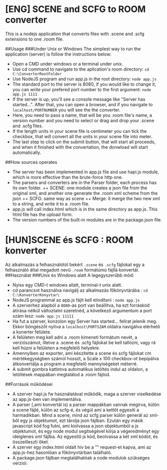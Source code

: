 ﻿# [ENG] SCENE and SCFG to ROOM converter

This is a nodejs application that converts files with .scene and .scfg extensions to one .room file.

##Usage
###Under Unix or Windows
The simplest way to run the application (server) is follow the instructions below:

+ Open a CMD under windows or a terminal under unix.
+ Use cd command to navigate to the aplication's room directory: `cd C:\ConverterRootFolder`
+ Use NodeJS program and run app.js in the root directory: `node app.js`
+ The standard port to the server is 8080, if you would like to change it, you can write your prefered port number to the first argument: `node app.js 1111`
+ If the server is up, you'll see a console message like "Server has started...". After that, you can open a browser, and if you navigate to `localhost/PORTNUMBER` you will see the the converter.
+ Here, you need to pass a name, that will be you .room file's name, a version number and you need to select or drag and drop your .scene and .scfg files.
+ If the length units in your scene file is centimeter you can tick the checkbox, that will convert all the units in your scene file into meter.
+ The last step to click on the submit button, that will start all proceeds, and when it finished with the convertation, the donwload will start automatically. 

##How sources operates
+ The server has been implemented in app.js file and use hapi.js module, which is more effective than the brute-force http one.
+ The parsers and converters are in the Parser folder, each process has its own folder.
++ SCENE: one module creates a json file from the original xml, and another one generate the .room xml scheme from the json
++ SCFG: same way as scene
++ Merge: it merge the two new xml to a string, and write it to a .room file.
+ app.js will call index.html which is in the same directory as app.js. This html file has the upload form.
+ The version numbers of the built-in modules are in the package.json file.

# [HUN]SCENE és SCFG : ROOM konverter

Az alkalmazás a felhasználótól bekért `.scene` és `.scfg` fájlokat egy a felhasználó által megadott nevű `.room` formátúmú fájllá konvertál.
##Használat
###Unix és Windows alatt
A legegyszerűbb mód:

+ Nyiss egy CMD-t windows allatt, terminal-t unix alatt.
+ cd parancsot használva navigálj az alkalmazás főkönyvtárába : `cd C:\KonverterKonyvtar\`
+ NodeJS programmal az app.js fájlt kell elindítani : `node app.js`
+ A szerverhez alapból a `8080`-as port van beállítva, ha ezt forráskód átírása nélkül változtatni szeretnéd, a következő argumentum a port szám lesz: `node app.js 11111`
+ Ha fut a szerver, konzolon egy Server has started... felirat jelenik meg. Ekkor böngészőt nyitva a `localhost\PORTSZÁM` oldalra navigálva elérhető a konerter felülete.
+ A felületen meg kell adni a .room kimeneti formátum nevét, a verziószámot, illetve a .scene és .scfg fájlokat be kell tallózni, vagy rá kell húzni a felületen a megfelelő helyekre.
+ Amennyiben az exporter, ami készítette a scene és scfg fájlokat cm mértékegységben számol hosszt, a Scale x 100 checkbox-ot bepipálva átkonvertálja a program a megfelelő mennyiségeket méterré.
+ A submit gombra kattintva automatikus letöltés indul az oldalon, a letöltések mappában megtalálod a .room fájlod.

##Források működései

+ A szerver hapi.js fw használatával működik, maga a szerver viselkedése az app.js-ben van implementálva.
+ A parser (,ami konvertál is) a parser mappákban vannak megírva, külön a scene fájlé, külön az scfg-é, és végül ami a kettőt egyesíti a harmadikban. Mind a scene, mind az scfg parser külön generál az xml-ből egy js objektumot, ezt tárolja json fájlban. Ezután egy másik javascript kód fog futni, ami kiolvassa a json objektumból a js objektumot, és egy node modul segítségével kiírja a végeredményt egy ideiglenes xml fájlba. Az egyesítő js kód, beolvassa a két xml kódot, és összeilleszti őket.
+ A szerver egy index.html oldalt hív be a "\" request-et kapva, ami az app.js-hez hasonlóan a főkönyvtárban található.
+ A package.json fájlban megtalálhatóak a node modulok szükséges verziói.


